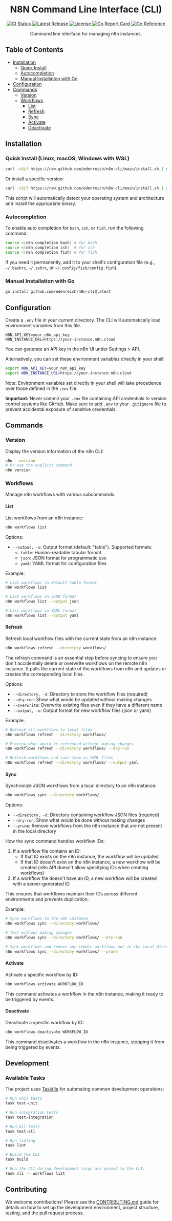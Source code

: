 <h1 align="center">N8N Command Line Interface (CLI)</h1>

<p align="center">
  <a href="https://github.com/edenreich/n8n-cli/actions/workflows/ci.yml">
    <img src="https://github.com/edenreich/n8n-cli/actions/workflows/ci.yml/badge.svg" alt="CI Status">
  </a>
  <a href="https://github.com/edenreich/n8n-cli/releases">
    <img src="https://img.shields.io/github/v/release/edenreich/n8n-cli" alt="Latest Release">
  </a>
  <a href="https://github.com/edenreich/n8n-cli/blob/main/LICENSE">
    <img src="https://img.shields.io/github/license/edenreich/n8n-cli" alt="License">
  </a>
  <a href="https://goreportcard.com/report/github.com/edenreich/n8n-cli">
    <img src="https://goreportcard.com/badge/github.com/edenreich/n8n-cli" alt="Go Report Card">
  </a>
  <a href="https://pkg.go.dev/github.com/edenreich/n8n-cli">
    <img src="https://pkg.go.dev/badge/github.com/edenreich/n8n-cli.svg" alt="Go Reference">
  </a>
</p>

<p align="center">Command line interface for managing n8n instances.</p>

## Table of Contents

- [Installation](#installation)
  - [Quick Install](#quick-install-linux-macos-windows-with-wsl)
  - [Autocompletion](#autocompletion)
  - [Manual Installation with Go](#manual-installation-with-go)
- [Configuration](#configuration)
- [Commands](#commands)
  - [Version](#version)
  - [Workflows](#workflows)
    - [List](#list)
    - [Refresh](#refresh)
    - [Sync](#sync)
    - [Activate](#activate)
    - [Deactivate](#deactivate)

## Installation

### Quick Install (Linux, macOS, Windows with WSL)

```bash
curl -sSLf https://raw.github.com/edenreich/n8n-cli/main/install.sh | sh
```

Or install a specific version:

```bash
curl -sSLf https://raw.github.com/edenreich/n8n-cli/main/install.sh | sh -s -- --version v0.1.0-rc.1
```

This script will automatically detect your operating system and architecture and install the appropriate binary.

### Autocompletion

To enable auto completion for `bash`, `zsh`, or `fish`, run the following command:

```bash
source <(n8n completion bash) # for bash
source <(n8n completion zsh)  # for zsh
source <(n8n completion fish) # for fish
```

If you need it permanently, add it to your shell's configuration file (e.g., `~/.bashrc`, `~/.zshrc`, or `~/.config/fish/config.fish`).

### Manual Installation with Go

```bash
go install github.com/edenreich/n8n-cli@latest
```

## Configuration

Create a `.env` file in your current directory. The CLI will automatically load environment variables from this file.

```
N8N_API_KEY=your_n8n_api_key
N8N_INSTANCE_URL=https://your-instance.n8n.cloud
```

You can generate an API key in the n8n UI under Settings > API.

Alternatively, you can set these environment variables directly in your shell:

```bash
export N8N_API_KEY=your_n8n_api_key
export N8N_INSTANCE_URL=https://your-instance.n8n.cloud
```

Note: Environment variables set directly in your shell will take precedence over those defined in the `.env` file.

**Important:** Never commit your `.env` file containing API credentials to version control systems like GitHub. Make sure to add `.env` to your `.gitignore` file to prevent accidental exposure of sensitive credentials.

## Commands

### Version

Display the version information of the n8n CLI:

```bash
n8n --version
# Or use the explicit command
n8n version
```

### Workflows

Manage n8n workflows with various subcommands.

#### List

List workflows from an n8n instance:

```bash
n8n workflows list
```

Options:

- `--output, -o`: Output format (default: "table"). Supported formats:
  - `table`: Human-readable tabular format
  - `json`: JSON format for programmatic use
  - `yaml`: YAML format for configuration files

Example:

```bash
# List workflows in default table format
n8n workflows list

# List workflows in JSON format
n8n workflows list --output json

# List workflows in YAML format
n8n workflows list --output yaml
```

#### Refresh

Refresh local workflow files with the current state from an n8n instance:

```bash
n8n workflows refresh --directory workflows/
```

The refresh command is an essential step before syncing to ensure you don't accidentally delete or overwrite workflows on the remote n8n instance. It pulls the current state of the workflows from n8n and updates or creates the corresponding local files.

Options:

- `--directory, -d`: Directory to store the workflow files (required)
- `--dry-run`: Show what would be updated without making changes
- `--overwrite`: Overwrite existing files even if they have a different name
- `--output, -o`: Output format for new workflow files (json or yaml)

Example:

```bash
# Refresh all workflows to local files
n8n workflows refresh --directory workflows/

# Preview what would be refreshed without making changes
n8n workflows refresh --directory workflows/ --dry-run

# Refresh workflows and save them as YAML files
n8n workflows refresh --directory workflows/ --output yaml
```

#### Sync

Synchronize JSON workflows from a local directory to an n8n instance:

```bash
n8n workflows sync --directory workflows/
```

Options:

- `--directory, -d`: Directory containing workflow JSON files (required)
- `--dry-run`: Show what would be done without making changes
- `--prune`: Remove workflows from the n8n instance that are not present in the local directory

How the sync command handles workflow IDs:

1. If a workflow file contains an ID:
   - If that ID exists on the n8n instance, the workflow will be updated
   - If that ID doesn't exist on the n8n instance, a new workflow will be created (n8n API doesn't allow specifying IDs when creating workflows)
2. If a workflow file doesn't have an ID, a new workflow will be created with a server-generated ID

This ensures that workflows maintain their IDs across different environments and prevents duplication.

Example:

```bash
# Sync workflows to the n8n instance
n8n workflows sync --directory workflows/

# Test without making changes
n8n workflows sync --directory workflows/ --dry-run

# Sync workflows and remove any remote workflows not in the local directory
n8n workflows sync --directory workflows/ --prune
```

#### Activate

Activate a specific workflow by ID:

```bash
n8n workflows activate WORKFLOW_ID
```

This command activates a workflow in the n8n instance, making it ready to be triggered by events.

#### Deactivate

Deactivate a specific workflow by ID:

```bash
n8n workflows deactivate WORKFLOW_ID
```

This command deactivates a workflow in the n8n instance, stopping it from being triggered by events.

## Development

### Available Tasks

The project uses [Taskfile](https://taskfile.dev) for automating common development operations:

```bash
# Run unit tests
task test-unit

# Run integration tests
task test-integration

# Run all tests
task test-all

# Run linting
task lint

# Build the CLI
task build

# Run the CLI during development (args are passed to the CLI)
task cli -- workflows list
```

## Contributing

We welcome contributions! Please see the [CONTRIBUTING.md](CONTRIBUTING.md) guide for details on how to set up the development environment, project structure, testing, and the pull request process.
